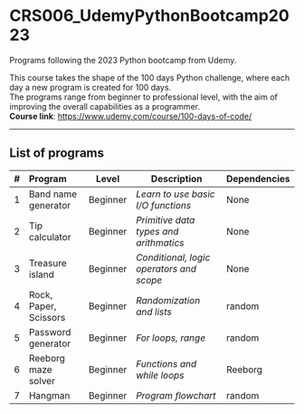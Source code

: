 # CRS006_UdemyPythonBootcamp2023
Programs following the 2023 Python bootcamp from Udemy.

This course takes the shape of the 100 days Python challenge, where each day a new program is created for 100 days.<br>
The programs range from beginner to professional level, with the aim of improving the overall capabilities as a programmer.<br>
<b>Course link</b>: https://www.udemy.com/course/100-days-of-code/

---
## List of programs
| # | Program | Level | Description | Dependencies |
|:-:|:--------|:-----:|-------------|--------------|
| 1 | Band name generator | Beginner | <i>Learn to use basic I/O functions</i> | None |
| 2 | Tip calculator |  Beginner | <i>Primitive data types and arithmatics</i> | None |
| 3 | Treasure island | Beginner | <i>Conditional, logic operators and scope</i> | None |
| 4 | Rock, Paper, Scissors | Beginner | <i>Randomization and lists</i> | random |
| 5 | Password generator | Beginner | <i>For loops, range</i> | random |
| 6 | Reeborg maze solver | Beginner | <i>Functions and while loops</i> | Reeborg |
| 7 | Hangman | Beginner | <i>Program flowchart</i> | random |
